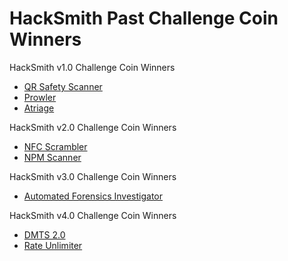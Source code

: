 # HackSmith Past Challenge Coin Winners
HackSmith v1.0 Challenge Coin Winners
- [QR Safety Scanner](https://github.com/xPrinny/QrSafetyScanner)
- [Prowler](https://github.com/tlkh/prowler)
- [Atriage](https://github.com/Ayrx/atriage)

HackSmith v2.0 Challenge Coin Winners
- [NFC Scrambler](https://github.com/Nonsouris/NFC-Scramber)
- [NPM Scanner](https://github.com/spaceraccoon/npm-scan)

HackSmith v3.0 Challenge Coin Winners
- [Automated Forensics Investigator](https://github.com/geo-chen/safe)

HackSmith v4.0 Challenge Coin Winners
- [DMTS 2.0](https://github.com/FA-PengFei/DMTS-2.0)
- [Rate Unlimiter](https://github.com/geo-chen/rateunlimiter)
